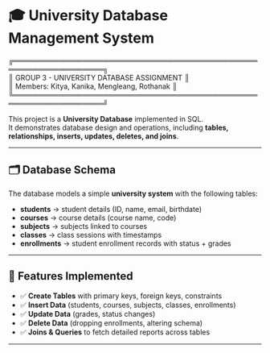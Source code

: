 # 🎓 University Database Management System

╔════════════════════════════════════════════════════════════════════╗  
║   GROUP 3 - UNIVERSITY DATABASE ASSIGNMENT                         ║  
║   Members: Kitya, Kanika, Mengleang, Rothanak                      ║  
╚════════════════════════════════════════════════════════════════════╝  

This project is a **University Database** implemented in SQL.  
It demonstrates database design and operations, including **tables, relationships, inserts, updates, deletes, and joins**.

---

## 🗂️ Database Schema

The database models a simple **university system** with the following tables:

- **students** → student details (ID, name, email, birthdate)  
- **courses** → course details (course name, code)  
- **subjects** → subjects linked to courses  
- **classes** → class sessions with timestamps  
- **enrollments** → student enrollment records with status + grades  

---

## 🔧 Features Implemented

- ✅ **Create Tables** with primary keys, foreign keys, constraints  
- ✅ **Insert Data** (students, courses, subjects, classes, enrollments)  
- ✅ **Update Data** (grades, status changes)  
- ✅ **Delete Data** (dropping enrollments, altering schema)  
- ✅ **Joins & Queries** to fetch detailed reports across tables  

---


